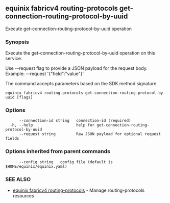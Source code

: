 ## equinix fabricv4 routing-protocols get-connection-routing-protocol-by-uuid

Execute get-connection-routing-protocol-by-uuid operation

### Synopsis

Execute the get-connection-routing-protocol-by-uuid operation on this service.

Use --request flag to provide a JSON payload for the request body.
Example: --request '{"field":"value"}'

The command accepts parameters based on the SDK method signature.

```
equinix fabricv4 routing-protocols get-connection-routing-protocol-by-uuid [flags]
```

### Options

```
      --connection-id string   connection-id (required)
  -h, --help                   help for get-connection-routing-protocol-by-uuid
      --request string         Raw JSON payload for optional request fields
```

### Options inherited from parent commands

```
      --config string   config file (default is $HOME/equinix/equinix.yaml)
```

### SEE ALSO

* [equinix fabricv4 routing-protocols](equinix_fabricv4_routing-protocols.md)	 - Manage routing-protocols resources

